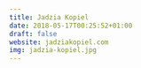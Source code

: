 ```yaml
---
title: Jadzia Kopiel
date: 2018-05-17T00:25:52+01:00
draft: false
website: jadziakopiel.com
img: jadzia-kopiel.jpg
---
```

